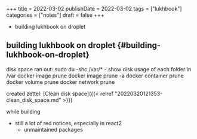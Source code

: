 +++
title = 2022-03-02
publishDate = 2022-03-02
tags = ["lukhbook"]
categories = ["notes"]
draft = false
+++

-   building lukhbook on droplet

<!--more-->


## building lukhbook on droplet {#building-lukhbook-on-droplet}

disk space ran out:
   sudo du -shc /var/\*  - show disk usage of each folder in /var
   docker image prune
   docker image prune -a
   docker container prune
   docker volume prune
   docker network prune

created zettel: [Clean disk space]({{< relref "20220320121353-clean_disk_space.md" >}})

while building

-   still a lot of red notices, especially in react2
    -   unmaintained packages